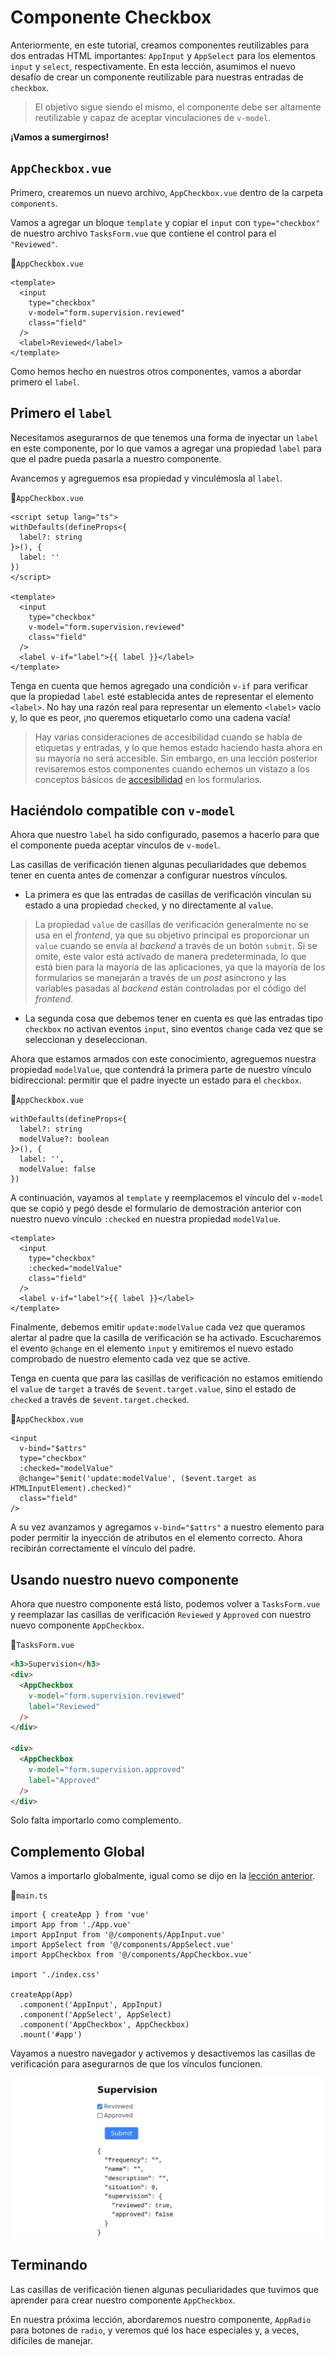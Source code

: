 # Componente Checkbox

Anteriormente, en este tutorial, creamos componentes reutilizables para dos entradas HTML importantes: `AppInput` y `AppSelect` para los elementos `input` y `select`, respectivamente. En esta lección, asumimos el nuevo desafío de crear un componente reutilizable para nuestras entradas de `checkbox`. 

>El objetivo sigue siendo el mismo, el componente debe ser altamente reutilizable y capaz de aceptar vinculaciones de `v-model`.

**¡Vamos a sumergirnos!**

## `AppCheckbox.vue`

Primero, crearemos un nuevo archivo, `AppCheckbox.vue` dentro de la carpeta `components`.

Vamos a agregar un bloque `template` y copiar el `input` con `type="checkbox"` de nuestro archivo `TasksForm.vue` que contiene el control para el `"Reviewed"`.

📃`AppCheckbox.vue`
```vue
<template>
  <input
    type="checkbox"
    v-model="form.supervision.reviewed"
    class="field"
  />
  <label>Reviewed</label>
</template>
```

Como hemos hecho en nuestros otros componentes, vamos a abordar primero el `label`.

## Primero el `label`

Necesitamos asegurarnos de que tenemos una forma de inyectar un `label` en este componente, por lo que vamos a agregar una propiedad `label` para que el padre pueda pasarla a nuestro componente.

Avancemos y agreguemos esa propiedad y vinculémosla al `label`.

📃`AppCheckbox.vue`
```vue{3,5,15}
<script setup lang="ts">
withDefaults(defineProps<{
  label?: string  
}>(), {
  label: ''  
})
</script>

<template>
  <input
    type="checkbox"
    v-model="form.supervision.reviewed"
    class="field"
  />
  <label v-if="label">{{ label }}</label>
</template>

```

Tenga en cuenta que hemos agregado una condición `v-if` para verificar que la propiedad `label` esté establecida antes de representar el elemento `<label>`. No hay una razón real para representar un elemento `<label>` vacío y, lo que es peor, ¡no queremos etiquetarlo como una cadena vacía!

>Hay varias consideraciones de accesibilidad cuando se habla de etiquetas y entradas, y lo que hemos estado haciendo hasta ahora en su mayoría no será accesible. Sin embargo, en una lección posterior revisaremos estos componentes cuando echemos un vistazo a los conceptos básicos de [accesibilidad](../guide/accessibility.html) en los formularios.

## Haciéndolo compatible con `v-model`

Ahora que nuestro `label` ha sido configurado, pasemos a hacerlo para que el componente pueda aceptar vínculos de `v-model`.

Las casillas de verificación tienen algunas peculiaridades que debemos tener en cuenta antes de comenzar a configurar nuestros vínculos.

- La primera es que las entradas de casillas de verificación vinculan su estado a una propiedad `checked`, y no directamente al `value`.

>La propiedad `value` de casillas de verificación generalmente no se usa en el _frontend_, ya que su objetivo principal es proporcionar un `value` cuando se envía al _backend_ a través de un botón `submit`. Si se omite, este valor está activado de manera predeterminada, lo que está bien para la mayoría de las aplicaciones, ya que la mayoría de los formularios se manejarán a través de un _post_ asíncrono y las variables pasadas al _backend_ están controladas por el código del _frontend_.

- La segunda cosa que debemos tener en cuenta es que las entradas tipo `checkbox` no activan eventos `input`, sino eventos `change` cada vez que se seleccionan y deseleccionan.

Ahora que estamos armados con este conocimiento, agreguemos nuestra propiedad `modelValue`, que contendrá la primera parte de nuestro vínculo bidireccional: permitir que el padre inyecte un estado para el `checkbox`.

📃`AppCheckbox.vue`
```ts{3,6}
withDefaults(defineProps<{
  label?: string
  modelValue?: boolean 
}>(), {
  label: '',
  modelValue: false
})
```

A continuación, vayamos al `template` y reemplacemos el vínculo del `v-model` que se copió y pegó desde el formulario de demostración anterior con nuestro nuevo vínculo `:checked` en nuestra propiedad `modelValue`.

```vue{4}
<template>
  <input
    type="checkbox"
    :checked="modelValue"
    class="field"
  />
  <label v-if="label">{{ label }}</label>
</template>
```

Finalmente, debemos emitir `update:modelValue` cada vez que queramos alertar al padre que la casilla de verificación se ha activado. Escucharemos el evento `@change` en el elemento `input` y emitiremos el nuevo estado comprobado de nuestro elemento cada vez que se active.

Tenga en cuenta que para las casillas de verificación no estamos emitiendo el `value` de `target` a través de `$event.target.value`, sino el estado de `checked` a través de `$event.target.checked`.

📃`AppCheckbox.vue`
```html{2,5}
<input
  v-bind="$attrs"
  type="checkbox"
  :checked="modelValue"
  @change="$emit('update:modelValue', ($event.target as HTMLInputElement).checked)"
  class="field"
/>
```

A su vez avanzamos y agregamos `v-bind="$attrs"` a nuestro elemento para poder permitir la inyección de atributos en el elemento correcto. Ahora recibirán correctamente el vínculo del padre.

## Usando nuestro nuevo componente

Ahora que nuestro componente está listo, podemos volver a `TasksForm.vue` y reemplazar las casillas de verificación `Reviewed` y `Approved` con nuestro nuevo componente `AppCheckbox`.

📃`TasksForm.vue`
```html
<h3>Supervision</h3>
<div>
  <AppCheckbox
    v-model="form.supervision.reviewed"
    label="Reviewed"
  />
</div>

<div>
  <AppCheckbox
    v-model="form.supervision.approved"
    label="Approved"
  />
</div>
```

Solo falta importarlo como complemento.

## Complemento Global

Vamos a importarlo globalmente, igual como se dijo en la [lección anterior](../guide/importing-components.html).

📃`main.ts`
```ts{5,12}
import { createApp } from 'vue'
import App from './App.vue'
import AppInput from '@/components/AppInput.vue'
import AppSelect from '@/components/AppSelect.vue'
import AppCheckbox from '@/components/AppCheckbox.vue'

import './index.css'

createApp(App)
  .component('AppInput', AppInput)
  .component('AppSelect', AppSelect)
  .component('AppCheckbox', AppCheckbox)
  .mount('#app')
```

Vayamos a nuestro navegador y activemos y desactivemos las casillas de verificación para asegurarnos de que los vínculos funcionen.

![app-checkbox](./img/app-checkbox.jpg)

## Terminando

Las casillas de verificación tienen algunas peculiaridades que tuvimos que aprender para crear nuestro componente `AppCheckbox`.

En nuestra próxima lección, abordaremos nuestro componente, `AppRadio` para botones de `radio`, y veremos qué los hace especiales y, a veces, difíciles de manejar.

